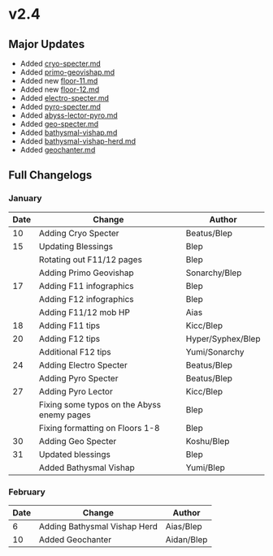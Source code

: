 # v2.4

## Major Updates

* Added [cryo-specter.md](../../monsters/specters/cryo-specter.md "mention")
* Added [primo-geovishap.md](../../monsters/elites/primo-geovishap.md "mention")
* Added new [floor-11.md](<../../floors/spire/floor-11.md> "mention")
* Added new [floor-12.md](../../floors/spire/floor-12.md "mention")
* Added [electro-specter.md](../../monsters/specters/electro-specter.md "mention")
* Added [pyro-specter.md](../../monsters/specters/pyro-specter.md "mention")
* Added [abyss-lector-pyro.md](../../monsters/abyss-order/abyss-lector-pyro.md "mention")
* Added [geo-specter.md](../../monsters/specters/geo-specter.md "mention")
* Added [bathysmal-vishap.md](../../monsters/vishaps/bathysmal-vishap.md "mention")
* Added [bathysmal-vishap-herd.md](../../monsters/elites/bathysmal-vishap-herd.md "mention")
* Added [geochanter.md](../../monsters/fatui/geochanter.md "mention")

## Full Changelogs

### January

| Date | Change                                     | Author            |
| ---- | ------------------------------------------ | ----------------- |
| 10   | Adding Cryo Specter                        | Beatus/Blep       |
| 15   | Updating Blessings                         | Blep              |
|      | Rotating out F11/12 pages                  | Blep              |
|      | Adding Primo Geovishap                     | Sonarchy/Blep     |
| 17   | Adding F11 infographics                    | Blep              |
|      | Adding F12 infographics                    | Blep              |
|      | Adding F11/12 mob HP                       | Aias              |
| 18   | Adding F11 tips                            | Kicc/Blep         |
| 20   | Adding F12 tips                            | Hyper/Syphex/Blep |
|      | Additional F12 tips                        | Yumi/Sonarchy     |
| 24   | Adding Electro Specter                     | Beatus/Blep       |
|      | Adding Pyro Specter                        | Beatus/Blep       |
| 27   | Adding Pyro Lector                         | Kicc/Blep         |
|      | Fixing some typos on the Abyss enemy pages | Blep              |
|      | Fixing formatting on Floors 1-8            | Blep              |
| 30   | Adding Geo Specter                         | Koshu/Blep        |
| 31   | Updated blessings                          | Blep              |
|      | Added Bathysmal Vishap                     | Yumi/Blep         |

### February

| Date | Change                       | Author     |
| ---- | ---------------------------- | ---------- |
| 6    | Adding Bathysmal Vishap Herd | Aias/Blep  |
| 10   | Added Geochanter             | Aidan/Blep |
